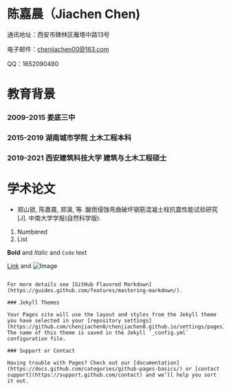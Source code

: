# 陈嘉晨（Jiachen Chen)
通讯地址：西安市碑林区雁塔中路13号

电子邮件：chenjiachen00@163.com

QQ：1652090480

# 教育背景
### 2009-2015 娄底三中

### 2015-2019 湖南城市学院 土木工程本科
### 2019-2021 西安建筑科技大学 建筑与土木工程硕士

# 学术论文
- 	郑山锁, 陈嘉晨, 郑淏, 等. 酸雨侵蚀弯曲破坏钢筋混凝土柱抗震性能试验研究[J]. 中南大学学报(自然科学版).

1. Numbered
2. List

**Bold** and _Italic_ and `Code` text

[Link](url) and ![Image](src)
```

For more details see [GitHub Flavored Markdown](https://guides.github.com/features/mastering-markdown/).

### Jekyll Themes

Your Pages site will use the layout and styles from the Jekyll theme you have selected in your [repository settings](https://github.com/chenjiachen0/chenjiachen0.github.io/settings/pages). The name of this theme is saved in the Jekyll `_config.yml` configuration file.

### Support or Contact

Having trouble with Pages? Check out our [documentation](https://docs.github.com/categories/github-pages-basics/) or [contact support](https://support.github.com/contact) and we’ll help you sort it out.
